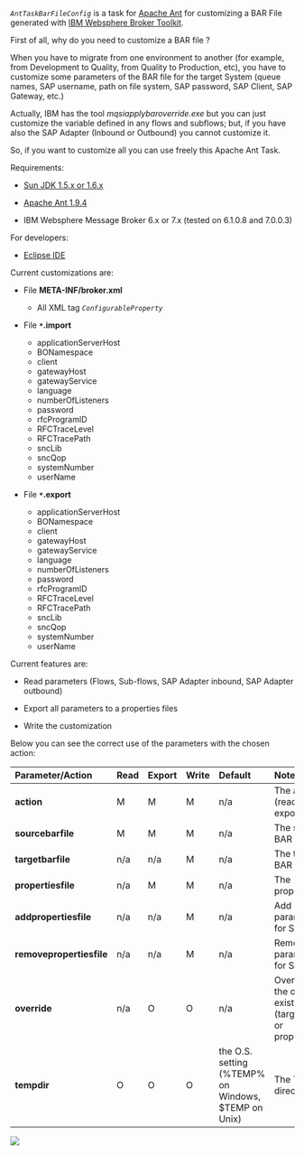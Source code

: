 _`AntTaskBarFileConfig`_ is a task for [Apache Ant](http://ant.apache.org/) for customizing a BAR File generated with [IBM Websphere Broker Toolkit](http://www-01.ibm.com/software/integration/wbimessagebroker/).

First of all, why do you need to customize a BAR file ?

When you have to migrate from one environment to another (for example, from Development to Quality, from Quality to Production, etc), you have to customize some parameters of the BAR file for the target System (queue names, SAP username, path on file system, SAP password, SAP Client, SAP Gateway, etc.)

Actually, IBM has the tool _mqsiapplybaroverride.exe_ but you can just customize the variable defined in any flows and subflows; but, if you have also the SAP Adapter (Inbound or Outbound) you cannot customize it.

So, if you want to customize all you can use freely this Apache Ant Task.

Requirements:

  * [Sun JDK 1.5.x or 1.6.x](http://www.oracle.com/technetwork/java/javase/overview/index.html)

  * [Apache Ant 1.9.4](http://ant.apache.org/)

  * IBM Websphere Message Broker 6.x or 7.x (tested on 6.1.0.8 and 7.0.0.3)

For developers:

  * [Eclipse IDE](https://eclipse.org/)

Current customizations are:

  * File **META-INF/broker.xml**
    * All XML tag _`ConfigurableProperty`_

  * File **`*`.import**
    * applicationServerHost
    * BONamespace
    * client
    * gatewayHost
    * gatewayService
    * language
    * numberOfListeners
    * password
    * rfcProgramID
    * RFCTraceLevel
    * RFCTracePath
    * sncLib
    * sncQop
    * systemNumber
    * userName

  * File **`*`.export**
    * applicationServerHost
    * BONamespace
    * client
    * gatewayHost
    * gatewayService
    * language
    * numberOfListeners
    * password
    * rfcProgramID
    * RFCTraceLevel
    * RFCTracePath
    * sncLib
    * sncQop
    * systemNumber
    * userName

Current features are:

  * Read parameters (Flows, Sub-flows, SAP Adapter inbound, SAP Adapter outbound)

  * Export all parameters to a properties files

  * Write the customization

Below you can see the correct use of the parameters with the chosen action:

| **Parameter/Action** | **Read** | **Export** | **Write** | **Default** | **Note** |
|:---------------------|:---------|:-----------|:----------|:------------|:---------|
| **action**           | M        | M          | M         | n/a         | The action (read, write, export) |
| **sourcebarfile**    | M        | M          | M         | n/a         | The source BAR file |
| **targetbarfile**    | n/a      | n/a        | M         | n/a         | The target BAR file |
| **propertiesfile**   | n/a      | M          | M         | n/a         | The properties file |
| **addpropertiesfile** | n/a      | n/a        | M         | n/a         | Add parameters for SAP JCA |
| **removepropertiesfile** | n/a      | n/a        | M         | n/a         | Remove parameters for SAP JCA |
| **override**         | n/a      | O          | O         | n/a         | Override if the output file exists (targetbarfile or propertiesfile) |
| **tempdir**          | O        | O          | O         | the O.S. setting (%TEMP% on Windows, $TEMP on Unix) | The TEMP directory |

[![](http://www2.clustrmaps.com/stats/maps-no_clusters/code.google.com-p-anttaskbarfileconfig--thumb.jpg)](http://www2.clustrmaps.com/user/33710a84f)